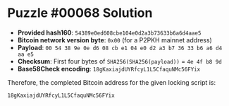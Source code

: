 # Puzzle #00068 Solution

- **Provided hash160**: `54389e0ed608cbe104e0d2a3b73633b6a6d4aae5`
- **Bitcoin network version byte**: `0x00` (for a P2PKH mainnet address)
- **Payload**: `00 54 38 9e 0e d6 08 cb e1 04 e0 d2 a3 b7 36 33 b6 a6 d4 aa e5`
- **Checksum**: First four bytes of `SHA256(SHA256(payload))` = `4e 4f b8 9d`
- **Base58Check encoding**: `18gKaxiajdUYRfcyL1L5CfaquNMc56FYix`

Therefore, the completed Bitcoin address for the given locking script is:

```
18gKaxiajdUYRfcyL1L5CfaquNMc56FYix
```
